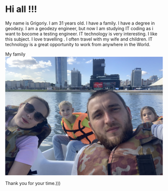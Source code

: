 # **Hi all !!!**

My name is Grigoriy.
I am 31 years old.
I have a family.
I have a degree in geodezy.
I am a geodezy engineer, but now I am studying IT coding as i want to bocome a testing engineer.
IT technology is very interesting.
I like this subject.
I love travelling .
I often travel with my wife and children.
IT technology is a great opportunity to work from anywhere in the World. 


My family
![Alt text](IMG_3334.jpeg)



Thank you for your time.)))